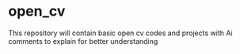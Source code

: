 # open_cv
This repository will contain basic open cv codes and projects with Ai comments to explain for better understanding 
